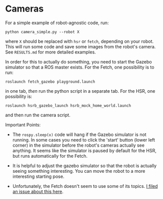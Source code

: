 # Cameras

For a simple example of robot-agnostic code, run:

```
python camera_simple.py --robot X
```

where `X` should be replaced with `hsr` or `fetch`, depending on your robot.
This will run some code and save some images from the robot's camera. See
`RESULTS.md` for more detailed examples.

In order for this to actually do something, you need to start the Gazebo
simulator so that a ROS master exists. For the Fetch, one possibility is to run:
  
```
roslaunch fetch_gazebo playground.launch
```

in one tab, *then* run the python script in a separate tab. For the HSR, one
possibility is:

```
roslaunch hsrb_gazebo_launch hsrb_mock_home_world.launch
```

and then run the camera script.

Important Points:

- The `rospy.sleep(x)` code will hang if the Gazebo simulator is not running. In
  some cases you need to click the 'start' button (lower left corner) in the
  simulator before the robot's cameras actually see anything. It seems like the
  simulator is paused by default for the HSR, but runs automatically for the
  Fetch.

- It is helpful to adjust the gazebo simulator so that the robot is actually
  seeing something interesting. You can move the robot to a more interesting
  starting pose.

- Unfortunately, the Fetch doesn't seem to use some of its topics. [I filed an
  issue about this here][1].


[1]:https://github.com/fetchrobotics/fetch_ros/issues/74
